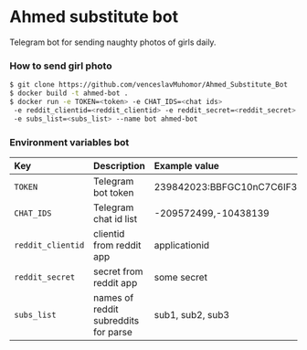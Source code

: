 # Ahmed substitute bot

Telegram bot for sending naughty photos of girls daily.

### How to send girl photo
```sh
$ git clone https://github.com/venceslavMuhomor/Ahmed_Substitute_Bot
$ docker build -t ahmed-bot .
$ docker run -e TOKEN=<token> -e CHAT_IDS=<chat ids> 
 -e reddit_clientid=<reddit_clientid> -e reddit_secret=<reddit_secret> 
 -e subs_list=<subs_list> --name bot ahmed-bot
```

### Environment variables bot

| Key               | Description                          | Example value                                  |
|:------------------|:-------------------------------------|:-----------------------------------------------|
| `TOKEN`           | Telegram bot token                   | 239842023:BBFGC10nC7C6IF3le59yl9u4fJJeV2Ts4z19 |
| `CHAT_IDS`        | Telegram chat id list                | -209572499,-10438139                           |
| `reddit_clientid` | clientid from reddit app             | applicationid                                  |
| `reddit_secret`   | secret from reddit app               | some secret                                    |
| `subs_list`       | names of reddit subreddits for parse | sub1, sub2, sub3                               |
